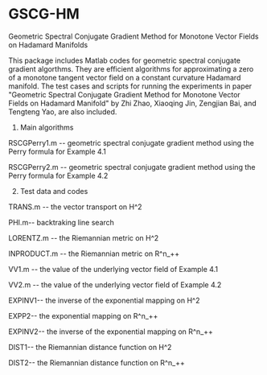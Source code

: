 # GSCG-HM
Geometric Spectral Conjugate Gradient Method for Monotone Vector Fields on Hadamard Manifolds

This package includes Matlab codes for geometric spectral conjugate gradient algorthms.
They are efficient algorithms for approximating a zero of a monotone tangent vector field
on a constant curvature Hadamard manifold. 
The test cases and scripts for running the experiments in paper
"Geometric Spectral Conjugate Gradient Method for Monotone Vector Fields on Hadamard Manifold" 
by Zhi Zhao, Xiaoqing Jin, Zengjian Bai, and Tengteng Yao, are also included.


1. Main algorithms

RSCGPerry1.m -- geometric spectral conjugate gradient method using the Perry formula for Example 4.1

RSCGPerry2.m -- geometric spectral conjugate gradient method using the Perry formula for Example 4.2

2. Test data and codes

TRANS.m -- the vector transport on H^2 

PHI.m-- backtraking line search

LORENTZ.m -- the Riemannian metric on H^2 

INPRODUCT.m -- the Riemannian metric on R^n_++  

VV1.m -- the value of the underlying vector field of Example 4.1

VV2.m -- the value of the underlying vector field of Example 4.2

EXPINV1-- the inverse of the exponential mapping on H^2 

EXPP2-- the exponential mapping on R^n_++ 

EXPINV2-- the inverse of the exponential mapping on R^n_++ 
 
DIST1-- the Riemannian distance function on H^2 

DIST2-- the Riemannian distance function on R^n_++  

 

 